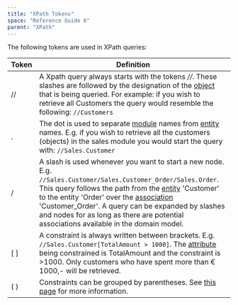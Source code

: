 ```yaml
---
title: "XPath Tokens"
space: "Reference Guide 6"
parent: "XPath"
---
```



The following tokens are used in XPath queries:

| Token | Definition |
| --- | --- |
| // | A Xpath query always starts with the tokens _//_. These slashes are followed by the designation of the [object](Entities) that is being queried. For example: if you wish to retrieve all Customers the query would resemble the following: `//Customers` |
| . | The dot is used to separate [module](Modules) names from [entity](Entities) names. E.g. if you wish to retrieve all the customers (objects) in the sales module you would start the query with: `//Sales.Customer` |
| / | A slash is used whenever you want to start a new node. E.g. `//Sales.Customer/Sales.Customer_Order/Sales.Order`. This query follows the path from the [entity](Entities) 'Customer' to the entity 'Order' over the [association](Associations) 'Customer_Order'. A query can be expanded by slashes and nodes for as long as there are potential associations available in the domain model. |
| [ ] | A constraint is always written between brackets. E.g. `//Sales.Customer[TotalAmount > 1000]`. The [attribute](Attributes) being constrained is TotalAmount and the constraint is >1000\. Only customers who have spent more than € 1000,- will be retrieved. |
| ( ) | Constraints can be grouped by parentheses. See [this page](XPath+Constraints) for more information. |

